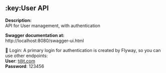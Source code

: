 <h2>:key:User API</h2>

<b>Description:</b><br/>
API for User management, with authentication

<b>Swagger documentation at:</b><br/>
http://localhost:8080/swagger-ui.html

:key: Login:
A primary login for authentication is created by Flyway, so you can use other endpoints:<br/>
<b>User</b>: t@t.com<br/>
<b>Password</b>: 123456

